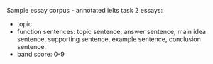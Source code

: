 Sample essay corpus - annotated ielts task 2 essays:
- topic
- function sentences: topic sentence, answer sentence, main idea sentence, supporting sentence, example sentence, conclusion sentence.
- band score: 0-9

